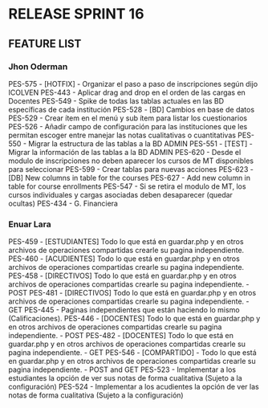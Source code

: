 # RELEASE SPRINT 16

## FEATURE LIST

### Jhon Oderman
PES-575 - [HOTFIX] - Organizar el paso a paso de inscripciones según dijo ICOLVEN
PES-443 - Aplicar drag and drop en el orden de las cargas en Docentes
PES-549 - Spike de todas las tablas actuales en las BD específicas de cada institución
PES-528 - [BD] Cambios en base de datos
PES-529 - Crear ítem en el menú y sub ítem para listar los cuestionarios
PES-526 - Añadir campo de configuración para las instituciones que les permitan escoger entre manejar las notas cualitativas o cuantitativas
PES-550 - Migrar la estructura de las tablas a la BD ADMIN
PES-551 - [TEST] - Migrar la información de las tablas a la BD ADMIN
PES-620 - Desde el modulo de inscripciones no deben aparecer los cursos de MT disponibles para seleccionar
PES-599 - Crear tablas para nuevas acciones
PES-623 - [DB] New columns in table for the courses
PES-627 - Add new column in table for course enrollments
PES-547 - Si se retira el modulo de MT, los cursos individuales y cargas asociadas deben desaparecer (quedar ocultas)
PES-434 - G. Financiera

### Enuar Lara
PES-459 - [ESTUDIANTES] Todo lo que está en guardar.php y en otros archivos de operaciones compartidas crearle su pagina independiente.
PES-460 - [ACUDIENTES] Todo lo que está en guardar.php y en otros archivos de operaciones compartidas crearle su pagina independiente.
PES-458 - [DIRECTIVOS] Todo lo que está en guardar.php y en otros archivos de operaciones compartidas crearle su pagina independiente. - POST
PES-481 - [DIRECTIVOS] Todo lo que está en guardar.php y en otros archivos de operaciones compartidas crearle su pagina independiente. - GET
PES-445 - Paginas independientes que están haciendo lo mismo (Calificaciones).
PES-446 - [DOCENTES] Todo lo que está en guardar.php y en otros archivos de operaciones compartidas crearle su pagina independiente. - POST
PES-482 - [DOCENTES] Todo lo que está en guardar.php y en otros archivos de operaciones compartidas crearle su pagina independiente. - GET
PES-546 - [COMPARTIDO] - Todo lo que está en guardar.php y en otros archivos de operaciones compartidas crearle su pagina independiente. - POST and GET
PES-523 - Implementar a los estudiantes la opción de ver sus notas de forma cualitativa (Sujeto a la configuración)
PES-524 - Implementar a los acudientes la opción de ver las notas de forma cualitativa (Sujeto a la configuración)